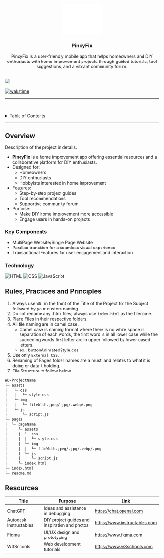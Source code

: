<a name="readme-top">

<br/>

<br />
<div align="center">
  <a href="https://github.com/FEU-TECH-Advance-Web-Design-Ramirez/AWD-FINALS-CROCONAW">
  <!-- TODO: If you want to add logo or banner you can add it here -->
    <img src="./assets/img/nyebe_white.png" alt="Nyebe" width="130" height="100">
  </a>
<!-- TODO: Change Title to the name of the title of your Project -->
  <h3 align="center">PinoyFix</h3>
</div>
<!-- TODO: Make a short description -->
<div align="center">
PinoyFix is a user-friendly mobile app that helps homeowners and DIY enthusiasts with home improvement projects through guided tutorials, tool suggestions, and a vibrant community forum.
</div>

<br />

<!-- TODO: Change the zyx-0314 into your github username  -->
<!-- TODO: Change the WD-Template-Project into the same name of your folder -->
![](https://visit-counter.vercel.app/counter.png?page=Toomuchdope/AWD-Template-Project)

[![wakatime](https://wakatime.com/badge/user/3ada2a98-2f9d-4f58-a659-147297308f4c/project/c0c31789-07e4-4615-ae3f-086a5ef34c2b.svg)](https://wakatime.com/badge/user/3ada2a98-2f9d-4f58-a659-147297308f4c/project/c0c31789-07e4-4615-ae3f-086a5ef34c2b)

---

<br />
<br />

<!-- TODO: If you want to add more layers for your readme -->
<details>
  <summary>Table of Contents</summary>
  <ol>
    <li>
      <a href="#overview">Overview</a>
      <ol>
        <li>
          <a href="#key-components">Key Components</a>
        </li>
        <li>
          <a href="#technology">Technology</a>
        </li>
      </ol>
    </li>
    <li>
      <a href="#rule,-practices-and-principles">Rules, Practices and Principles</a>
    </li>
    <li>
      <a href="#resources">Resources</a>
    </li>
  </ol>
</details>

---

## Overview

<!-- TODO: To be changed -->
<!-- The following are just sample -->
Description of the project in details.


- **PinoyFix** is a home improvement app offering essential resources and a collaborative platform for DIY enthusiasts.
- Designed for:
  - Homeowners
  - DIY enthusiasts
  - Hobbyists interested in home improvement
- Features:
  - Step-by-step project guides
  - Tool recommendations
  - Supportive community forum
- Purpose:
  - Make DIY home improvement more accessible
  - Engage users in hands-on projects

### Key Components
<!-- TODO: List of Key Components -->
<!-- The following are just sample -->
- MultiPage Website/Single Page Website
- Parallax transition for a seamless visual experience
- Transactional Features for user engagement and interaction

### Technology
<!-- TODO: List of Technology Used -->
![HTML](https://img.shields.io/badge/HTML-E34F26?style=for-the-badge&logo=html5&logoColor=white)
![CSS](https://img.shields.io/badge/CSS-1572B6?style=for-the-badge&logo=css3&logoColor=white)
![JavaScript](https://img.shields.io/badge/JavaScript-F7DF1E?style=for-the-badge&logo=javascript&logoColor=white)

## Rules, Practices and Principles
1. Always use `WD-` in the front of the Title of the Project for the Subject followed by your custom naming.
2. Do not rename any .html files; always use `index.html` as the filename.
3. Place Files in their respective folders.
4. All file naming are in camel case.
   - Camel case is naming format where there is no white space in separation of each words, the first word is in all lower case while the succeding words first letter are in upper followed by lower cased letters.
   - ex.: buttonAnimatedStyle.css
5. Use only `External CSS`.
6. Renaming of Pages folder names are a must, and relates to what it is doing or data it holding.
7. File Structure to follow below.

```
WD-ProjectName
└─ assets
|   └─ css
|   |   └─ style.css
|   └─ img
|   |   └─ fileWith.jpeg/.jpg/.webp/.png
|   └─ js
|       └─ script.js
└─ pages
|  └─ pageName
|     └─ assets
|     |  └─ css
|     |  |  └─ style.css
|     |  └─ img
|     |  |  └─ fileWith.jpeg/.jpg/.webp/.png
|     |  └─ js
|     |     └─ script.js
|     └─ index.html
└─ index.html
└─ readme.md
```

## Resources

<!-- TODO: Add References -->
| Title | Purpose | Link |
|-|-|-|
| ChatGPT | Ideas and assistance in debugging | https://chat.openai.com |
| Autodesk Instructables | DIY project guides and inspiration and photos | https://www.instructables.com |
| Figma | UI/UX design and prototyping | https://www.figma.com |
| W3Schools | Web development tutorials | https://www.w3schools.com |